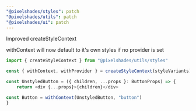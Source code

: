 ```yaml
---
"@pixelshades/styles": patch
"@pixelshades/utils": patch
"@pixelshades/ui": patch
---
```


Improved createStyleContext

withContext will now default to it's own styles if no provider is set
```ts
import { createStyleContext } from "@pixelshades/utils/styles"

const { withContext, withProvider } = createStyleContext(styleVariants)

const UnstyledButton = ({ children, ...props }: ButtonProps) => {
	return <div {...props}>{children}</div>

const Button = withContext(UnstyledButton, "button")
}
